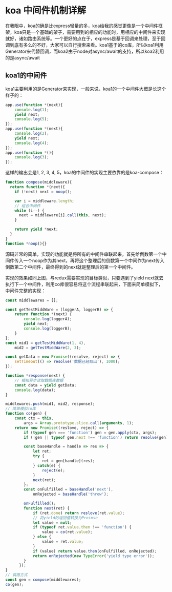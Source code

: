 # koa 中间件机制详解

在我眼中，koa的确是比express轻量的多，koa给我的感觉更像是一个中间件框架，koa只是一个基础的架子，需要用到的相应的功能时，用相应的中间件来实现就好，诸如路由系统等。一个更好的点在于，express是基于回调来处理，至于回调到底有多么的不好，大家可以自行搜索来看。koa1基于的co库，所以koa1利用Generator来代替回调，而koa2由于node对async/await的支持，所以koa2利用的是async/await

## koa1的中间件

koa1主要利用的是Generator来实现，一般来说，koa1的一个中间件大概是长这个样子的：

```js
app.use(function *(next){
    console.log(1);
    yield next;
    console.log(5);
});
app.use(function *(next){
    console.log(2);
    yield next;
    console.log(4);
});
app.use(function *(){
    console.log(3);
});
```

这样的输出会是1, 2, 3, 4, 5，koa的中间件的实现主要依靠的是koa-compose：

```js
function compose(middleware){
  return function *(next){
    if (!next) next = noop();

    var i = middleware.length;
    // 组合中间件
    while (i--) {
      next = middleware[i].call(this, next);
    }

    return yield *next;
  }
}
function *noop(){}
```

源码非常的简单，实现的功能就是将所有的中间件串联起来，首先给倒数第一个中间件传入一个noop作为其next，再将这个整理后的倒数第一个中间作为next传入倒数第二个中间件，最终得到的next就是整理后的第一个中间件。

实现的效果如同上图，与redux需要实现的目标类似，只要遇到了yield next就去执行下一个中间件，利用co库很容易将这个流程串联起来，下面来简单模拟下，中间件完整的实现：

```js
const middlewares = [];

const getTestMiddWare = (loggerA, loggerB) => {
    return function *(next) {
        console.log(loggerA);
        yield next;
        console.log(loggerB);
    }
};
const mid1 = getTestMiddWare(1, 4),
    mid2 = getTestMiddWare(2, 3);

const getData = new Promise((resolve, reject) => {
    setTimeout(() => resolve('数据已经取出'), 1000);
});

function *response(next) {
    // 模拟异步读取数据库数据
    const data = yield getData;
    console.log(data);
}

middlewares.push(mid1, mid2, response);
// 简单模拟co库
function co(gen) {
    const ctx = this,
        args = Array.prototype.slice.call(arguments, 1);
    return new Promise((reslove, reject) => {
        if (typeof gen === 'function') gen = gen.apply(ctx, args);
        if (!gen || typeof gen.next !== 'function') return resolve(gen);

        const baseHandle = handle => res => {
            let ret;
            try {
                ret = gen[handle](res);
            } catch(e) {
                reject(e);
            }
            next(ret);
        };
        const onFulfilled = baseHandle('next'),
            onRejected = baseHandle('throw');

        onFulfilled();
        function next(ret) {
            if (ret.done) return reslove(ret.value);
            // 将yield的返回值转换为Proimse
            let value = null;
            if (typeof ret.value.then !== 'function') {
                value = co(ret.value);
            } else {
                value = ret.value;
            }
            if (value) return value.then(onFulfilled, onRejected);
            return onRejected(new TypeError('yield type error'));
        }
      });
}
// 调用方式
const gen = compose(middlewares);
co(gen);
```